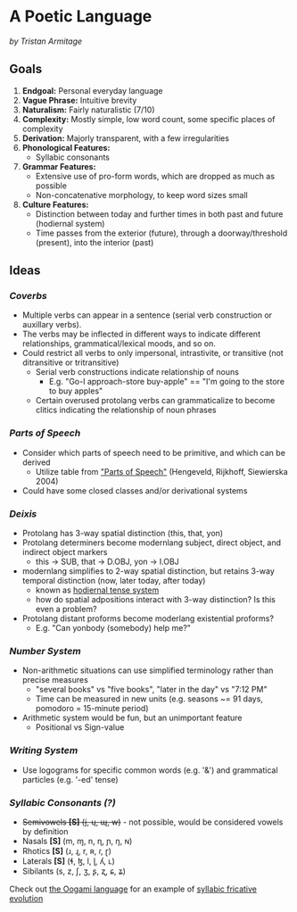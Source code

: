 # A Poetic Language

_by Tristan Armitage_

## Goals

1. **Endgoal:** Personal everyday language
2. **Vague Phrase:** Intuitive brevity
3. **Naturalism:** Fairly naturalistic (7/10)
4. **Complexity:** Mostly simple, low word count, some specific places of complexity
5. **Derivation:** Majorly transparent, with a few irregularities
6. **Phonological Features:** 
    - Syllabic consonants
7. **Grammar Features:**
    - Extensive use of pro-form words, which are dropped as much as possible
    - Non-concatenative morphology, to keep word sizes small
8. **Culture Features:** 
    - Distinction between today and further times in both past and future (hodiernal system)
    - Time passes from the exterior (future), through a doorway/threshold (present), into the interior (past) 

## Ideas

### ***Coverbs***

- Multiple verbs can appear in a sentence (serial verb construction or auxillary verbs).
- The verbs may be inflected in different ways to indicate different relationships, grammatical/lexical moods, and so on.
- Could restrict all verbs to only impersonal, intrastivite, or transitive (not ditransitive or tritransitive)
    - Serial verb constructions indicate relationship of nouns
        - E.g. "Go-I approach-store buy-apple" == "I'm going to the store to buy apples"
    - Certain overused protolang verbs can grammaticalize to become clitics indicating the relationship of noun phrases

### ***Parts of Speech***

- Consider which parts of speech need to be primitive, and which can be derived
    - Utilize table from ["Parts of Speech"](https://pure.uva.nl/ws/files/3933678/56452_zt02036p126.pdf) (Henɡeveld, Rijkhoff, Siewierska 2004)
- Could have some closed classes and/or derivational systems

### ***Deixis***

- Protolang has 3-way spatial distinction (this, that, yon)
- Protolang determiners become modernlang subject, direct object, and indirect object markers
    - this -> SUB, that -> D.OBJ, yon -> I.OBJ
- modernlang simplifies to 2-way spatial distinction, but retains 3-way temporal distinction (now, later today, after today)
    - known as [hodiernal tense system](https://en.wikipedia.org/wiki/Hodiernal_tense)
    - how do spatial adpositions interact with 3-way distinction?  Is this even a problem?
- Protolang distant proforms become moderlang existential proforms?
    - E.g. "Can yonbody (somebody) help me?"

### ***Number System***

- Non-arithmetic situations can use simplified terminology rather than precise measures
    - "several books" vs "five books", "later in the day" vs "7:12 PM"
    - Time can be measured in new units (e.g. seasons ~= 91 days, pomodoro = 15-minute period)
- Arithmetic system would be fun, but an unimportant feature
    - Positional vs Sign-value

### ***Writing System***

- Use logograms for specific common words (e.g. '&') and ɡrammatical particles (e.ɡ. '-ed' tense)

### ***Syllabic Consonants (?)***

- ~~Semivowels **[S]** (j, ɥ, ɰ, w)~~ - not possible, would be considered vowels by definition
- Nasals **[S]** (m, ɱ, n, ɳ, ɲ, ŋ, ɴ)
- Rhotics **[S]** (ɹ, ɻ, r, ʀ, ɾ, ɽ)
- Laterals **[S]** (ɬ, ɮ, l, ɭ, ʎ, ʟ) 
- Sibilants (s, z, ʃ, ʒ, ʂ, ʐ, ɕ, ʑ)

Check out [the Oogami language](https://en.wikipedia.org/wiki/Miyakoan_language#Consonants) for an example of [syllabic fricative evolution](http://amritas.com/101023.htm#10192359)
